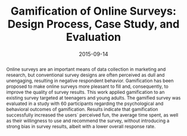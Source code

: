 ---
abstract: Online surveys are an important means of data collection in marketing and
  research, but conventional survey designs are often perceived as dull and unengaging,
  resulting in negative respondent behavior. Gamification has been proposed to make
  online surveys more pleasant to fill and, consequently, to improve the quality of
  survey results. This work applied gamification to an existing survey targeted at
  teenagers and young adults. The gamified survey was evaluated in a study with 60
  participants regarding the psychological and behavioral outcomes of gamification.
  Results indicate that gamification successfully increased the users´ perceived fun,
  the average time spent, as well as their willingness to use and recommend the survey,
  without introducing a strong bias in survey results, albeit with a lower overall
  response rate.
authors:
- Johannes Harms
- Stefan Biegler
- Christoph Wimmer
- Karin Kappel
- Thomas Grechenig
date: '2015-09-14'
featured: false
links:
- name: Publik
  url: https://publik.tuwien.ac.at/showentry.php?ID=246366&lang=2
publication_types:
- '1'
publishDate: '2015-09-14'
title: 'Gamification of Online Surveys: Design Process, Case Study, and Evaluation'
url_pdf: ''
---